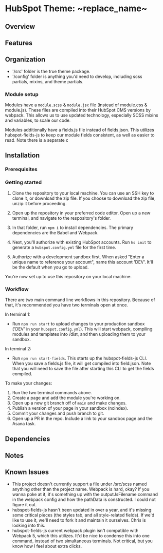 # HubSpot Theme: ~replace_name~

## Overview

<!--
    Provide a brief description of the theme and its purpose. Mention if this is a custom theme or based on an existing boilerplate or template.
-->

## Features

<!--
    List the key features of the theme. Mention any specific tools, integrations, or unique elements of the theme.
    Example: list the modules and their names, number of templates, etc.
-->

## Organization

- '/src' folder is the true theme package.
- '/config' folder is anything you'd need to develop, including scss partials, mixins, and theme partials.

### Module setup

Modules have a `module.scss` & `module.jsx` file (instead of module.css & module.js). These files are compiled into their HubSpot CMS versions by webpack. This allows us to use updated technology, especially SCSS mixins and variables, to scale our code.

Modules additionally have a fields.js file instead of fields.json. This utilizes hubspot-fields-js to keep our module fields consistent, as well as easier to read. Note there is a separate c

## Installation

### Prerequisites

<!--
    List any prerequisites that need to be installed before using this theme, such as HubSpot CMS, Node.js, or any other dependencies.
-->

### Getting started

1. Clone the repository to your local machine. You can use an SSH key to clone it, or download the zip file. If you choose to download the zip file, unzip it before proceeding.

2. Open up the repository in your preferred code editor. Open up a new terminal, and navigate to the respository's folder.

3. In that folder, run `npm i` to install dependencies. The primary dependencies are the Babel and Webpack.

4. Next, you'll authorize with existing HubSpot accounts. Run `hs init` to generate a `hubspot.config.yml` file for the first time.

5. Authorize with a development sandbox first. When asked "Enter a unique name to reference your account", name this account 'DEV'. It'll be the default when you go to upload.

You're now set up to use this repository on your local machine.

### Workflow

There are two main command line workflows in this repository. Because of that, it's recommended you have two terminals open at once.

In terminal 1:

- Run `npm run start` to upload changes to your production sandbox ('DEV' in your `hubspot.config.yml`). This will start webpack, compiling modules and templates into /dist, and then uploading them to your sandbox.

In terminal 2:

- Run `npm run start-fields`. This starts up the hubspot-fields-js CLI. When you save a fields.js file, it will get compiled into field.json. Note that you will need to save the file after starting this CLI to get the fields compiled.

To make your changes:

1. Run the two terminal commands above.
2. Create a page and add the module you're working on.
3. Open up a new git branch off of `main` and make changes.
4. Publish a version of your page in your sandbox (noindex).
5. Commit your changes and push branch to git.
6. Open up a PR in the repo. Include a link to your sandbox page and the Asana task.

## Dependencies

<!--
    List any dependencies required to use the theme, such as specific 3rd party packages.
-->

## Notes

<!--
    Mention any additional considerations such as performance, security, or limitations.
    You may also include known issues or future updates if applicable.
-->

## Known Issues

- This project doesn't currently support a file under /src/scss named anything other than the project name. Webpack is hard, okay? If you wanna poke at it, it's something up with the outputJsFilename command in the webpack config and how the pathData is constructed. I could not figure it out.
- hubspot-fields-js hasn't been updated in over a year, and it's missing some critical pieces (the styles tab, and all style-related fields). If we'd like to use it, we'll need to fork it and maintain it ourselves. Chris is looking into this.
- hubspot-fields-js current webpack plugin isn't compatible with Webpack 5, which this utilizes. It'd be nice to condense this into one command, instead of two simultaneous terminals. Not critical, but you know how I feel about extra clicks.
